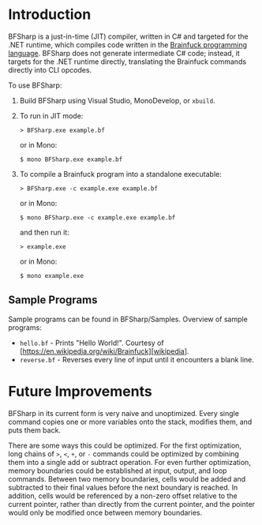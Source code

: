 # Introduction
BFSharp is a just-in-time (JIT) compiler, written in C# and targeted for the
.NET runtime, which compiles code written in the
[Brainfuck programming language][wikipedia]. BFSharp does not generate
intermediate C# code; instead, it targets for the .NET runtime directly,
translating the Brainfuck commands directly into CLI opcodes.

To use BFSharp:

1.  Build BFSharp using Visual Studio, MonoDevelop, or `xbuild`.
2.  To run in JIT mode:

    `> BFSharp.exe example.bf`

    or in Mono:

    `$ mono BFSharp.exe example.bf`
3.  To compile a Brainfuck program into a standalone executable:

    `> BFSharp.exe -c example.exe example.bf`

    or in Mono:

    `$ mono BFSharp.exe -c example.exe example.bf`

    and then run it:

    `> example.exe`

    or in Mono:

    `$ mono example.exe`

## Sample Programs
Sample programs can be found in BFSharp/Samples. Overview of sample programs:

* `hello.bf` - Prints "Hello World!". Courtesy of
  [https://en.wikipedia.org/wiki/Brainfuck][wikipedia].
* `reverse.bf` - Reverses every line of input until it encounters a blank line.

# Future Improvements
BFSharp in its current form is very naive and unoptimized. Every single command
copies one or more variables onto the stack, modifies them, and puts them back.

There are some ways this could be optimized. For the first optimization, long
chains of `>`, `<`, `+`, or `-` commands could be optimized by combining them into a
single add or subtract operation. For even further optimization, memory
boundaries could be established at input, output, and loop commands. Between
two memory boundaries, cells would be added and subtracted to their final
values before the next boundary is reached. In addition, cells would be
referenced by a non-zero offset relative to the current pointer, rather than
directly from the current pointer, and the pointer would only be modified once
between memory boundaries.

[wikipedia]: https://en.wikipedia.org/wiki/Brainfuck
